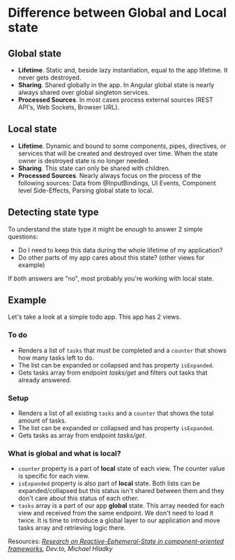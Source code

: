 # Difference between Global and Local state

  ## Global state

  - **Lifetime**. Static and, beside lazy instantiation, equal to the app lifetime. It never gets destroyed.
  - **Sharing**. Shared globally in the app. In Angular global state is nearly always shared over global singleton services.
  - **Processed Sources**. In most cases process external sources (REST API's, Web Sockets, Browser URL).

  ## Local state

  - **Lifetime**. Dynamic and bound to some components, pipes, directives, or services that will be created and destroyed over time. When the state owner is destroyed state is no longer needed.
  - **Sharing**. This state can only be shared with children.
  - **Processed Sources**. Nearly always focus on the process of the following sources: Data from @InputBindings, UI Events, Component level Side-Effects, Parsing global state to local.

  ## Detecting state type

  To understand the state type it might be enough to answer 2 simple questions:

  - Do I need to keep this data during the whole lifetime of my application?
  - Do other parts of my app cares about this state? (other views for example)

  If both answers are "no", most probably you're working with local state.

  ## Example

  Let's take a look at a simple todo app. This app has 2 views.

  ### To do

  - Renders a list of `tasks` that must be completed and a `counter` that shows how many tasks left to do.
  - The list can be expanded or collapsed and has property `isExpanded`.
  - Gets tasks array from endpoint _tasks/get_ and filters out tasks that already answered.

  ### Setup

  - Renders a list of all existing `tasks` and a `counter` that shows the total amount of tasks.
  - The list can be expanded or collapsed and has property `isExpanded`.
  - Gets tasks as array from endpoint _tasks/get_.

  ### What is global and what is local?

  - `counter` property is a part of **local** state of each view. The counter value is specific for each view.
  - `isExpanded` property is also part of **local** state. Both lists can be expanded/collapsed but this status isn't shared between them and they don't care about this status of each other.
  - `tasks` array is a part of our app **global** state. This array needed for each view and received from the same endpoint. We don't need to load it twice. It is time to introduce a global layer to our application and move tasks array and retrieving logic there.

  Resources:
  _[Research on Reactive-Ephemeral-State in component-oriented frameworks](https://dev.to/rxjs/research-on-reactive-ephemeral-state-in-component-oriented-frameworks-38lk), Dev.to, Michael Hladky_
